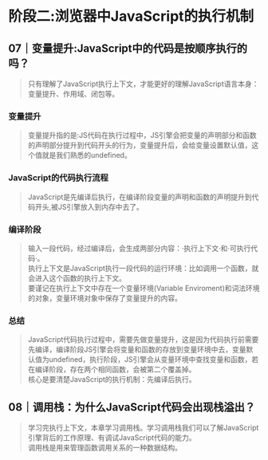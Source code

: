 # 阶段二:浏览器中JavaScript的执行机制

## 07｜变量提升:JavaScript中的代码是按顺序执行的吗？
> 只有理解了JavaScript执行上下文，才能更好的理解JavaScript语言本身：变量提升、作用域、闭包等。  

### 变量提升
> 变量提升指的是:JS代码在执行过程中，JS引擎会把变量的声明部分和函数的声明部分提升到代码开头的行为，变量提升后，会给变量设置默认值，这个值就是我们熟悉的undefined。  

### JavaScript的代码执行流程
> JavaScript是先编译后执行，在编译阶段变量的声明和函数的声明提升到代码开头,被JS引擎放入到内存中去了。

### 编译阶段
> 输入一段代码，经过编译后，会生成两部分内容：·执行上下文·和·可执行代码·。  
> 执行上下文是JavaScript执行一段代码的运行环境：比如调用一个函数，就会进入这个函数的执行上下文。  
> 要谨记在执行上下文中存在一个变量环境(Variable Enviroment)和词法环境的对象，变量环境对象中保存了变量提升的内容。 

### 总结
> JavaScript代码执行过程中，需要先做变量提升，这是因为代码执行前需要先编译，编译阶段JS引擎会将变量和函数的存放到变量环境中去，变量默认值为undefined，执行阶段，JS引擎会从变量环境中查找变量和函数，若在编译阶段，存在两个相同函数，会被第二个覆盖掉。   
> 核心是要清楚JavaScript的执行机制：先编译后执行。


## 08｜调用栈：为什么JavaScript代码会出现栈溢出？ 
> 学习完执行上下文，本章学习调用栈。学习调用栈我们可以了解JavaScript引擎背后的工作原理、有调试JavaScript代码的能力。  
> 调用栈是用来管理函数调用关系的一种数据结构。

